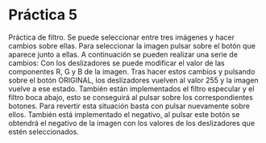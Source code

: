# Práctica 5
Práctica de filtro. Se puede seleccionar entre tres imágenes y hacer cambios sobre ellas. Para seleccionar la imagen pulsar sobre el botón que aparece junto a ellas. A continuación se pueden realizar una serie de cambios:
Con los deslizadores se puede modificar el valor de las componentes R, G y B de la imagen. Tras hacer estos cambios y pulsando sobre el botón ORIGINAL, los deslizadores vuelven al valor 255 y la imagen vuelve a ese estado. También están implementados el filtro especular y el filtro boca abajo, esto se conseguirá al pulsar sobre los correspondientes botones. Para revertir esta situación basta con pulsar nuevamente sobre ellos. También está implementado el negativo, al pulsar este botón se obtendrá el negativo de la imagen con los valores de los deslizadores que estén seleccionados.
